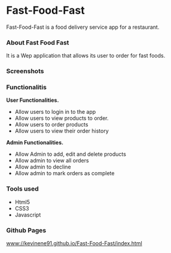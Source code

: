 # Fast-Food-Fast
Fast-Food-Fast is a food delivery service app for a restaurant.

### About Fast Food Fast 
It is a Wep application that allows its user to order for fast foods. 

### Screenshots


### Functionalitis 
**User Functionalities.**
- Allow users to login in to the app
- Allow users to view products to order.
- Allow users to order products 
- Allow users to view their order history 

**Admin Functionalities.**
- Allow Admin to add, edit and delete products 
- Allow admin to view all orders 
- Allow admin to decline 
- Allow admin to mark orders as complete 

### Tools used 

- Html5 
- CSS3 
- Javascript 

### Github Pages 
[www://kevinene91.github.io/Fast-Food-Fast/index.html](url)